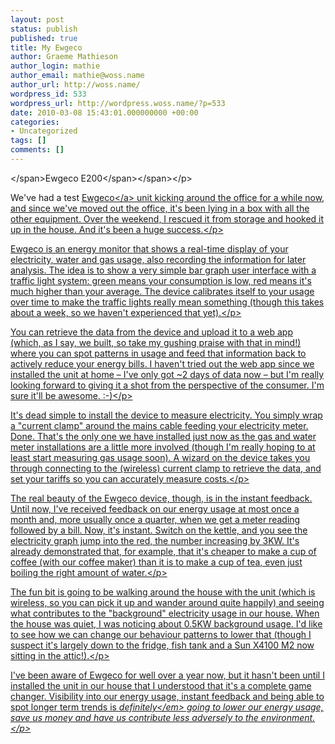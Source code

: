 ```yaml
---
layout: post
status: publish
published: true
title: My Ewgeco
author: Graeme Mathieson
author_login: mathie
author_email: mathie@woss.name
author_url: http://woss.name/
wordpress_id: 533
wordpress_url: http://wordpress.woss.name/?p=533
date: 2010-03-08 15:43:01.000000000 +00:00
categories:
- Uncategorized
tags: []
comments: []
---
```

<p><span class="full-image-float-left ssNonEditable"><span><img src="&#47;storage&#47;200eg_000.jpg?__SQUARESPACE_CACHEVERSION=1268043550658" alt="" &#47;><&#47;span><span class="thumbnail-caption" style="width: 95px;">Ewgeco E200<&#47;span><&#47;span><&#47;p>
<p>We've had a test <a href="http:&#47;&#47;www.ewgeco.com&#47;">Ewgeco<&#47;a> unit kicking around the office for a while now, and since we've moved out the office, it's been lying in a box with all the other equipment. Over the weekend, I rescued it from storage and hooked it up in the house. And it's been a huge success.<&#47;p>
<p>Ewgeco is an energy monitor that shows a real-time display of your electricity, water and gas usage, also recording the information for later analysis. The idea is to show a very simple bar graph user interface with a traffic light system: green means your consumption is low, red means it's much higher than your average. The device calibrates itself to your usage over time to make the traffic lights really mean something (though this takes about a week, so we haven't experienced that yet).<&#47;p>
<p>You can retrieve the data from the device and upload it to a web app (which, as I say, we built, so take my gushing praise with that in mind!) where you can spot patterns in usage and feed that information back to actively reduce your energy bills. I haven't tried out the web app since we installed the unit at home &ndash; I've only got ~2 days of data now &ndash; but I'm really looking forward to giving it a shot from the perspective of the consumer. I'm sure it'll be awesome. :-)<&#47;p>
<p>It's dead simple to install the device to measure electricity. You simply wrap a "current clamp" around the mains cable feeding your electricity meter. Done. That's the only one we have installed just now as the gas and water meter installations are a little more involved (though I'm really hoping to at least start measuring gas usage soon). A wizard on the device takes you through connecting to the (wireless) current clamp to retrieve the data, and set your tariffs so you can accurately measure costs.<&#47;p>
<p>The real beauty of the Ewgeco device, though, is in the instant feedback. Until now, I've received feedback on our energy usage at most once a month and, more usually once a quarter, when we get a meter reading followed by a bill. Now, it's instant. Switch on the kettle, and you see the electricity graph jump into the red, the number increasing by 3KW. It's already demonstrated that, for example, that it's cheaper to make a cup of coffee (with our coffee maker) than it is to make a cup of tea, even just boiling the right amount of water.<&#47;p>
<p>The fun bit is going to be walking around the house with the unit (which is wireless, so you can pick it up and wander around quite happily) and seeing what contributes to the "background" electricity usage in our house. When the house was quiet, I was noticing about 0.5KW background usage. I'd like to see how we can change our behaviour patterns to lower that (though I suspect it's largely down to the fridge, fish tank and a Sun X4100 M2 now sitting in the attic!).<&#47;p>
<p>I've been aware of Ewgeco for well over a year now, but it hasn't been until I installed the unit in our house that I understood that it's a complete game changer. Visibility into our energy usage, instant feedback and being able to spot longer term trends is <em>definitely<&#47;em> going to lower our energy usage, save us money and have us contribute less adversely to the environment.<&#47;p>
